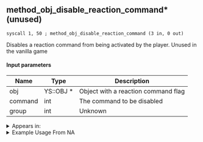 ## method_obj_disable_reaction_command* (unused)

`syscall 1, 50 ; method_obj_disable_reaction_command (3 in, 0 out)`

Disables a reaction command from being activated by the player. Unused in the vanilla game

#### Input parameters
| Name | Type | Description
|------|------|------------
| obj   | YS::OBJ *   | Object with a reaction command flag
| command   | int   | The command to be disabled
| group   | int   | Unknown




<details>
	<summary>Appears in:</summary>

</details>

<details>
	<summary>Example Usage From NA</summary>
```

```
</details>

